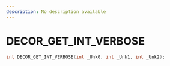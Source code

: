 ```yaml
---
description: No description available 
---
```


# DECOR_GET_INT_VERBOSE

```cpp
int DECOR_GET_INT_VERBOSE(int _Unk0, int _Unk1, int _Unk2);
```